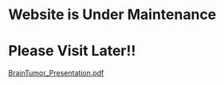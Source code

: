 # Website is Under Maintenance 
# Please Visit Later!!
[BrainTumor_Presentation.pdf](https://github.com/pchourasia1/pchourasia1.github.io/files/11263222/BrainTumor_Presentation.pdf)
